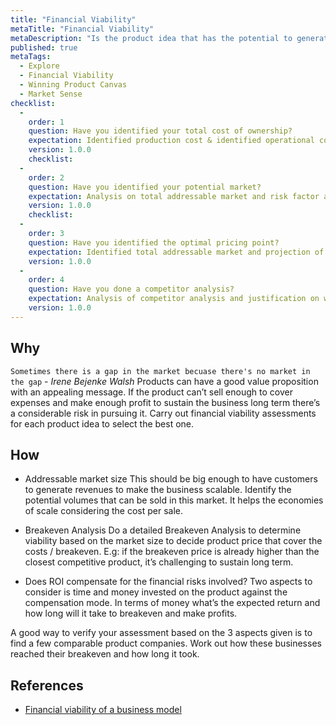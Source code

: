 ```yaml
---
title: "Financial Viability"
metaTitle: "Financial Viability"
metaDescription: "Is the product idea that has the potential to generate enough revenue to sustain the business and cover the costs. It’s what helps you select the best product idea that provides the best ROI."
published: true
metaTags:
  - Explore
  - Financial Viability
  - Winning Product Canvas
  - Market Sense
checklist: 
  -
    order: 1
    question: Have you identified your total cost of ownership?
    expectation: Identified production cost & identified operational cost to determine the breakeven cost.
    version: 1.0.0
    checklist: 
  -
    order: 2
    question: Have you identified your potential market?
    expectation: Analysis on total addressable market and risk factor analysis of each demography.
    version: 1.0.0
    checklist: 
  -
    order: 3
    question: Have you identified the optimal pricing point?
    expectation: Identified total addressable market and projection of sales revenue at different pricing points. 
    version: 1.0.0
  -
    order: 4
    question: Have you done a competitor analysis?
    expectation: Analysis of competitor analysis and justification on why would customers favor our product at the specified price point. 
    version: 1.0.0
---
```


## Why

`Sometimes there is a gap in the market becuase there's no market in the gap` - _Irene Bejenke Walsh_ 
Products can have a good value proposition with an appealing message. If the product can’t sell enough to cover expenses and make enough profit to sustain the business long term there’s a considerable risk in pursuing it. Carry out financial viability assessments for each product idea to select the best one.


## How

- Addressable market size
This should be big enough to have customers to generate revenues to make the business scalable. Identify the potential volumes that can be sold in this market. It helps the economies of scale considering the cost per sale.

- Breakeven Analysis
Do a detailed Breakeven Analysis to determine viability based on the market size to decide product price that cover the costs / breakeven. E.g: if the breakeven price is already higher than the closest competitive product, it’s challenging to sustain long term. 

- Does ROI compensate for the financial risks involved?
Two aspects to consider is time and money invested on the product against the compensation mode. In terms of money what’s the expected return and how long will it take to breakeven and make profits.

A good way to verify your assessment based on the 3 aspects given is to find a few comparable product companies. Work out how these businesses reached their breakeven and how long it took.

## References

- [Financial viability of a business model](https://www.slideshare.net/ValeryiaKazheunikava/business-model-financial-viability-2013-44888269)

